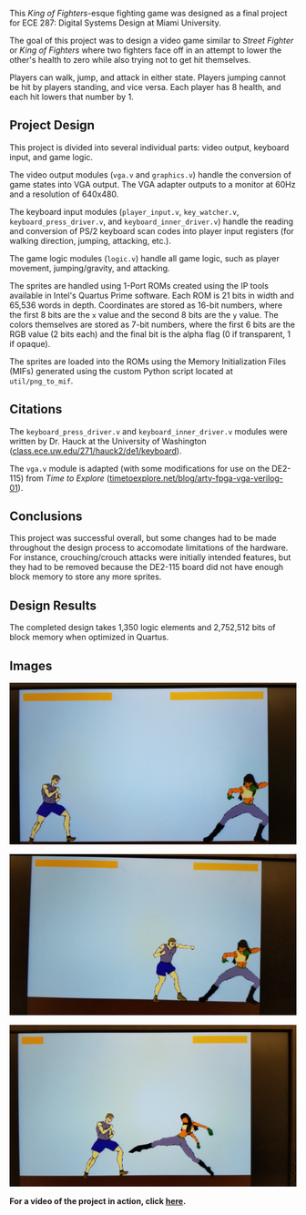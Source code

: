 This *King of Fighters*-esque fighting game was designed as a final project for ECE 287: Digital Systems Design at Miami University.

The goal of this project was to design a video game similar to *Street Fighter* or *King of Fighters* where two fighters face off in an attempt to lower the other's health to zero while also trying not to get hit themselves.

Players can walk, jump, and attack in either state.  Players jumping cannot be hit by players standing, and vice versa.  Each player has 8 health, and each hit lowers that number by 1.

## Project Design

This project is divided into several individual parts: video output, keyboard input, and game logic.

The video output modules (`vga.v` and `graphics.v`) handle the conversion of game states into VGA output.  The VGA adapter outputs to a monitor at 60Hz and a resolution of 640x480.

The keyboard input modules (`player_input.v`, `key_watcher.v`, `keyboard_press_driver.v`, and `keyboard_inner_driver.v`) handle the reading and conversion of PS/2 keyboard scan codes into player input registers (for walking direction, jumping, attacking, etc.).

The game logic modules (`logic.v`) handle all game logic, such as player movement, jumping/gravity, and attacking.

The sprites are handled using 1-Port ROMs created using the IP tools available in Intel's Quartus Prime software.  Each ROM is 21 bits in width and 65,536 words in depth.  Coordinates are stored as 16-bit numbers, where the first 8 bits are the `x` value and the second 8 bits are the `y` value.  The colors themselves are stored as 7-bit numbers, where the first 6 bits are the RGB value (2 bits each) and the final bit is the alpha flag (0 if transparent, 1 if opaque).

The sprites are loaded into the ROMs using the Memory Initialization Files (MIFs) generated using the custom Python script located at `util/png_to_mif`.

## Citations

The `keyboard_press_driver.v` and `keyboard_inner_driver.v` modules were written by Dr. Hauck at the University of Washington ([class.ece.uw.edu/271/hauck2/de1/keyboard](https://class.ece.uw.edu/271/hauck2/de1/keyboard/KeyboardFiles.zip)).

The `vga.v` module is adapted (with some modifications for use on the DE2-115) from *Time to Explore* ([timetoexplore.net/blog/arty-fpga-vga-verilog-01](https://timetoexplore.net/blog/arty-fpga-vga-verilog-01)).

## Conclusions

This project was successful overall, but some changes had to be made throughout the design process to accomodate limitations of the hardware.  For instance, crouching/crouch attacks were initially intended features, but they had to be removed because the DE2-115 board did not have enough block memory to store any more sprites.

## Design Results

The completed design takes 1,350 logic elements and 2,752,512 bits of block memory when optimized in Quartus.

## Images

![Game starting](https://raw.githubusercontent.com/chrisblutz/digital-design-project/master/images/game.jpg)

![Player 1 attacking](https://raw.githubusercontent.com/chrisblutz/digital-design-project/master/images/game_p1_attack.jpg)

![Player 2 attacking](https://raw.githubusercontent.com/chrisblutz/digital-design-project/master/images/game_p2_attack.jpg)

**For a video of the project in action, click [here](https://youtu.be/um2j-pnpX7U).**
